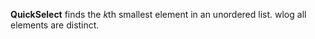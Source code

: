 **QuickSelect** finds the $k$th smallest element in an unordered list. wlog all elements are distinct.
